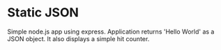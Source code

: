 # Static JSON

Simple node.js app using express. Application returns 'Hello World' as a JSON object. It also displays a simple hit counter.